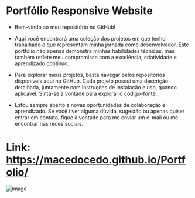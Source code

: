 # Portfólio Responsive Website

- Bem-vindo ao meu repositório no GitHub!

- Aqui você encontrará uma coleção dos projetos em que tenho trabalhado e que representam minha jornada como desenvolvedor. 
Este portfólio não apenas demonstra minhas habilidades técnicas, mas também reflete meu compromisso com a excelência, criatividade e aprendizado contínuo.

- Para explorar meus projetos, basta navegar pelos repositórios disponíveis aqui no GitHub.
Cada projeto possui uma descrição detalhada, juntamente com instruções de instalação e uso, quando aplicável. Sinta-se à vontade para explorar o código-fonte.

- Estou sempre aberto a novas oportunidades de colaboração e aprendizado.
Se você tiver alguma dúvida, sugestão ou apenas quiser entrar em contato, fique à vontade para me enviar um e-mail ou me encontrar nas redes sociais.

# Link: https://macedocedo.github.io/Portfolio/
![image](https://github.com/macedocedo/Portfolio/assets/84480587/3532082f-05ba-4282-8767-fd1814714958)
